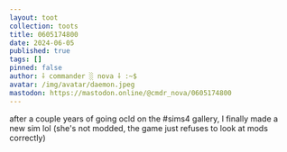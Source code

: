 ```yaml
---
layout: toot
collection: toots
title: 0605174800
date: 2024-06-05
published: true
tags: []
pinned: false
author: ⸸ commander ░ nova ⸸ :~$
avatar: /img/avatar/daemon.jpeg
mastodon: https://mastodon.online/@cmdr_nova/0605174800
---
```


after a couple years of going ocld on the #sims4 gallery, I finally made a new sim lol (she's not modded, the game just refuses to look at mods correctly)
